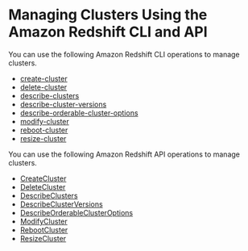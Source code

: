 # Managing Clusters Using the Amazon Redshift CLI and API<a name="manage-clusters-api-cli"></a>

You can use the following Amazon Redshift CLI operations to manage clusters\.
+ [create\-cluster](https://docs.aws.amazon.com/cli/latest/reference/redshift/create-cluster.html)
+ [delete\-cluster](https://docs.aws.amazon.com/cli/latest/reference/redshift/delete-cluster.html)
+ [describe\-clusters](https://docs.aws.amazon.com/cli/latest/reference/redshift/describe-clusters.html)
+ [describe\-cluster\-versions](https://docs.aws.amazon.com/cli/latest/reference/redshift/describe-cluster-versions.html)
+ [describe\-orderable\-cluster\-options](https://docs.aws.amazon.com/cli/latest/reference/redshift/describe-orderable-cluster-options.html)
+ [modify\-cluster](https://docs.aws.amazon.com/cli/latest/reference/redshift/modify-cluster.html)
+ [reboot\-cluster](https://docs.aws.amazon.com/cli/latest/reference/redshift/reboot-cluster.html)
+ [resize\-cluster](https://docs.aws.amazon.com/cli/latest/reference/redshift/resize-cluster.html)

 You can use the following Amazon Redshift API operations to manage clusters\.
+ [CreateCluster](https://docs.aws.amazon.com/redshift/latest/APIReference/API_CreateCluster.html)
+ [DeleteCluster](https://docs.aws.amazon.com/redshift/latest/APIReference/API_DeleteCluster.html)
+ [DescribeClusters](https://docs.aws.amazon.com/redshift/latest/APIReference/API_DescribeClusters.html)
+ [DescribeClusterVersions](https://docs.aws.amazon.com/redshift/latest/APIReference/API_DescribeClusterVersions.html)
+ [DescribeOrderableClusterOptions](https://docs.aws.amazon.com/redshift/latest/APIReference/API_DescribeOrderableClusterOptions.html)
+ [ModifyCluster](https://docs.aws.amazon.com/redshift/latest/APIReference/API_ModifyCluster.html)
+ [RebootCluster](https://docs.aws.amazon.com/redshift/latest/APIReference/API_RebootCluster.html)
+ [ResizeCluster](https://docs.aws.amazon.com/redshift/latest/APIReference/API_ResizeCluster.html)